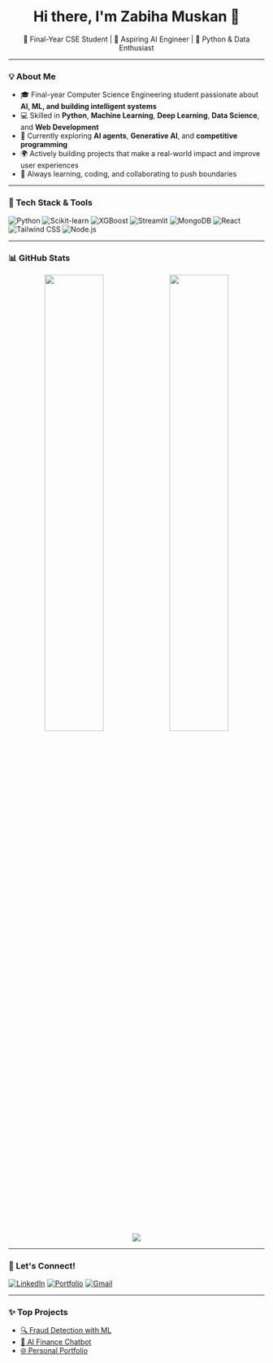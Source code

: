 <h1 align="center">Hi there, I'm Zabiha Muskan 👋</h1>

<p align="center">
  🚀 Final-Year CSE Student | 🤖 Aspiring AI Engineer | 🐍 Python & Data Enthusiast
</p>

---

### 💡 About Me

- 🎓 Final-year Computer Science Engineering student passionate about **AI, ML, and building intelligent systems**
- 💻 Skilled in **Python**, **Machine Learning**, **Deep Learning**, **Data Science**, and **Web Development**
- 🧠 Currently exploring **AI agents**, **Generative AI**, and **competitive programming**
- 🌍 Actively building projects that make a real-world impact and improve user experiences
- 🔭 Always learning, coding, and collaborating to push boundaries

---

### 🚀 Tech Stack & Tools

![Python](https://img.shields.io/badge/Python-3776AB?style=for-the-badge&logo=python&logoColor=white)
![Scikit-learn](https://img.shields.io/badge/Scikit--learn-F7931E?style=for-the-badge&logo=scikit-learn&logoColor=white)
![XGBoost](https://img.shields.io/badge/XGBoost-A52A2A?style=for-the-badge)
![Streamlit](https://img.shields.io/badge/Streamlit-FF4B4B?style=for-the-badge&logo=streamlit&logoColor=white)
![MongoDB](https://img.shields.io/badge/MongoDB-47A248?style=for-the-badge&logo=mongodb&logoColor=white)
![React](https://img.shields.io/badge/React-20232A?style=for-the-badge&logo=react&logoColor=61DAFB)
![Tailwind CSS](https://img.shields.io/badge/TailwindCSS-38B2AC?style=for-the-badge&logo=tailwind-css&logoColor=white)
![Node.js](https://img.shields.io/badge/Node.js-339933?style=for-the-badge&logo=nodedotjs&logoColor=white)

---

### 📊 GitHub Stats

<p align="center">
  <img src="https://github-readme-stats.vercel.app/api?username=Zabiha11&show_icons=true&theme=radical" width="48%">
  <img src="https://github-readme-streak-stats.herokuapp.com/?user=Zabiha11&theme=radical" width="48%">
</p>

<p align="center">
  <img src="https://github-readme-stats.vercel.app/api/top-langs/?username=Zabiha11&layout=compact&theme=radical" />
</p>

---

### 🔗 Let's Connect!

[![LinkedIn](https://img.shields.io/badge/-LinkedIn-blue?style=flat-square&logo=Linkedin&logoColor=white)](https://www.linkedin.com/in/zabiha-muskan)
[![Portfolio](https://img.shields.io/badge/-Portfolio-000?style=flat-square&logo=web&logoColor=white)](https://zabiha-muskan.netlify.app/)
[![Gmail](https://img.shields.io/badge/-Email-D14836?style=flat-square&logo=gmail&logoColor=white)](mailto:khaleekhuz85zama@gmail.com)

---

### ✨ Top Projects

- [🔍 Fraud Detection with ML](https://github.com/YOUR_USERNAME/fraud-detection)
- [💬 AI Finance Chatbot](https://github.com/YOUR_USERNAME/finance-chatbot)
- [🌐 Personal Portfolio](https://github.com/YOUR_USERNAME/portfolio-site)
